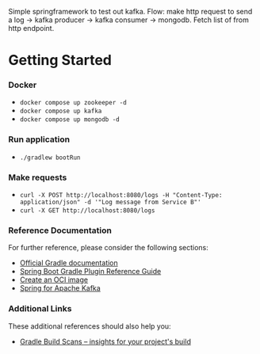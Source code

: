 Simple springframework to test out kafka. Flow: make http request to send a log -> kafka producer -> kafka consumer -> mongodb. Fetch list of from http endpoint.

# Getting Started
### Docker
* `docker compose up zookeeper -d`
* `docker compose up kafka`
* `docker compose up mongodb -d`
### Run application
* `./gradlew bootRun`
### Make requests
*  `curl -X POST http://localhost:8080/logs -H "Content-Type: application/json" -d '"Log message from Service B"'`
*  `curl -X GET http://localhost:8080/logs`


### Reference Documentation
For further reference, please consider the following sections:

* [Official Gradle documentation](https://docs.gradle.org)
* [Spring Boot Gradle Plugin Reference Guide](https://docs.spring.io/spring-boot/3.3.2/gradle-plugin)
* [Create an OCI image](https://docs.spring.io/spring-boot/3.3.2/gradle-plugin/packaging-oci-image.html)
* [Spring for Apache Kafka](https://docs.spring.io/spring-boot/docs/3.3.2/reference/htmlsingle/index.html#messaging.kafka)

### Additional Links
These additional references should also help you:

* [Gradle Build Scans – insights for your project's build](https://scans.gradle.com#gradle)

